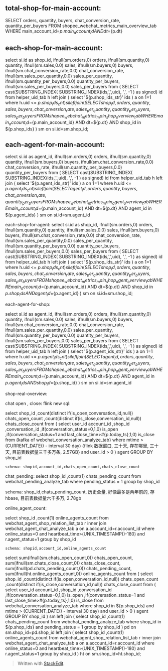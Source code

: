 
## total-shop-for-main-account:

SELECT orders, quantity, buyers, chat_conversion_rate, quantity_per_buyers 
FROM shopee_webchat_metrics_main_overview_tab WHERE main_account_id=${p.main_account_id} AND dt=${p.dt}



## each-shop-for-main-account: 

select si.id as shop_id,
    ifnull(sm.orders,0) orders,
    ifnull(sm.quantity,0) quantity,
    ifnull(sm.sales,0.0) sales,
    ifnull(sm.buyers,0) buyers,
    ifnull(sm.chat_conversion_rate,0.0) chat_conversion_rate,
    ifnull(sm.sales_per_quantity,0.0) sales_per_quantity,
    ifnull(sm.quantity_per_buyers,0.0) quantity_per_buyers,
    ifnull(sm.sales_per_buyers,0.0) sales_per_buyers
from (
    SELECT cast(SUBSTRING_INDEX(
        SUBSTRING_INDEX(ids,',',uid),
            ',',
            -1
            ) as signed) id
    from helper_uid_tab h
    left join (
    select '${p.shop_ids_str}' ids
    ) a on 1=1
    where h.uid <= ${p.shop_ids_cnt}
) si left join (
    SELECT shop_id, orders, quantity, sales, buyers, chat_conversion_rate, sales_per_quantity, quantity_per_buyers, sales_per_buyers 
    FROM shopee_webchat_metrics_main_shop_overview_tab 
    WHERE main_account_id=${p.main_account_id} AND dt=${p.dt} AND shop_id in ${p.shop_ids}
) sm on si.id=sm.shop_id;


## each-agent-for-main-account:

select si.id as agent_id,
    ifnull(sm.orders,0) orders,
    ifnull(sm.quantity,0) quantity,
    ifnull(sm.buyers,0) buyers,
    ifnull(sm.chat_conversion_rate,0.0) chat_conversion_rate,
    ifnull(sm.quantity_per_buyers,0.0) quantity_per_buyers
from (
    SELECT cast(SUBSTRING_INDEX(
        SUBSTRING_INDEX(ids,',',uid),
            ',',
            -1
            ) as signed) id
    from helper_uid_tab h
    left join (
    select '${p.agent_ids_str}' ids
    ) a on 1=1
    where h.uid <= ${p.agent_ids_cnt}
) si left join (
    SELECT agent_id, orders, quantity, buyers, chat_conversion_rate, quantity_per_buyers 
    FROM shopee_webchat_metrics_main_agent_overview_tab 
    WHERE main_account_id=${p.main_account_id} AND dt=${p.dt} AND agent_id in ${p.agent_ids}
) sm on si.id=sm.agent_id

each-shop-for-agent:
select si.id as shop_id,
    ifnull(sm.orders,0) orders,
    ifnull(sm.quantity,0) quantity,
    ifnull(sm.sales,0.0) sales,
    ifnull(sm.buyers,0) buyers,
    ifnull(sm.chat_conversion_rate,0.0) chat_conversion_rate,
    ifnull(sm.sales_per_quantity,0.0) sales_per_quantity,
    ifnull(sm.quantity_per_buyers,0.0) quantity_per_buyers,
    ifnull(sm.sales_per_buyers,0.0) sales_per_buyers
from (
    SELECT cast(SUBSTRING_INDEX(
        SUBSTRING_INDEX(ids,',',uid),
            ',',
            -1
            ) as signed) id
    from helper_uid_tab h
    left join (
    select '${p.shop_ids_str}' ids
    ) a on 1=1
    where h.uid <= ${p.shop_ids_cnt}
) si left join (
    SELECT shop_id, orders, quantity, sales, buyers, chat_conversion_rate, sales_per_quantity, quantity_per_buyers, sales_per_buyers 
    FROM shopee_webchat_metrics_main_shop_agent_overview_tab WHERE main_account_id=${p.main_account_id} AND dt=${p.dt} AND shop_id in ${p.shop_ids} 
    AND agent_id=${p.agent_id}
) sm on si.id=sm.shop_id;

each-agent-for-shop:

select si.id as agent_id,
    ifnull(sm.orders,0) orders,
    ifnull(sm.quantity,0) quantity,
    ifnull(sm.sales,0.0) sales,
    ifnull(sm.buyers,0) buyers,
    ifnull(sm.chat_conversion_rate,0.0) chat_conversion_rate,
    ifnull(sm.sales_per_quantity,0.0) sales_per_quantity,
    ifnull(sm.quantity_per_buyers,0.0) quantity_per_buyers,
    ifnull(sm.sales_per_buyers,0.0) sales_per_buyers
from (
    SELECT cast(SUBSTRING_INDEX(
        SUBSTRING_INDEX(ids,',',uid),
            ',',
            -1
            ) as signed) id
    from helper_uid_tab h
    left join (
    select '${p.agent_ids_str}' ids
    ) a on 1=1
    where h.uid <= ${p.agent_ids_cnt}
) si left join (
    SELECT agent_id, orders, quantity, sales, buyers, chat_conversion_rate, sales_per_quantity, quantity_per_buyers, sales_per_buyers 
    FROM shopee_webchat_metrics_main_shop_agent_overview_tab WHERE main_account_id=${p.main_account_id} AND dt=${p.dt} AND agent_id in ${p.agent_ids}
    AND shop_id=${p.shop_id}
) sm on si.id=sm.agent_id




shop-real-overview:

chat open , close: 
flink new sql:  

select shop_id
        ,count(distinct if(is_open,conversation_id,null)) chats_open_count
        ,count(distinct if(is_close,conversation_id,null)) chats_close_count
    from (
        select user_id account_id
            ,shop_id
            ,conversation_id
            ,if(conversation_status=0,1,0) is_open
            ,if(conversation_status=1 and last_close_time>#{p.today_ts},1,0) is_close
        from {kafka of webchat_conversation_analyze_tab}
        where 
         mtime > (CURRENT_DATE() - interval 30 day) {flink 数据窗口, 三十天, 存在哪里, 三十天, 目前表数据量三千多万条, 2.57GB}
           and user_id > 0
    ) agent
    GROUP BY shop_id

    schema: shopid,account_id,chats_open_count,chats_close_count


chat_pending: 
select shop_id
        ,count(1) chats_pending_count
   from webchat_pending_analyze_tab
   where 
      pending_status = 1
   group by shop_id

   schema: shop_id,chats_pending_count, 历史全量, 好像最多是两年前的, 存 hbase, 目前表数据量六千多万, 2.78gb


online_agent_count:

   select shop_id
        ,count(1) online_agents_count
    from webchat_agent_shop_relation_list_tab r
    inner join webchat_agent_chat_analyze_tab a
       on a.account_id=r.account_id
    where online_status=0
       and heartbeat_time>(UNIX_TIMESTAMP()-180)
       and r.agent_status=1
    group by shop_id

    schema: shopid,account_id,online_agents_count




select
    sum(ifnull(sm.chats_open_count,0)) chats_open_count,
    sum(ifnull(sm.chats_close_count,0)) chats_close_count,
    sum(ifnull(pd.chats_pending_count,0)) chats_pending_count,
    sum(ifnull(ht.online_agents_count,0)) online_agents_count
from (
    select shop_id
        ,count(distinct if(is_open,conversation_id,null)) chats_open_count
        ,count(distinct if(is_close,conversation_id,null)) chats_close_count
    from (
        select user_id account_id
            ,shop_id
            ,conversation_id
            ,if(conversation_status=0,1,0) is_open
            ,if(conversation_status=1 and last_close_time>#{p.today_ts},1,0) is_close
        from webchat_conversation_analyze_tab
        where shop_id in ${p.shop_ids}
           and mtime > (CURRENT_DATE() - interval 30 day)
           and user_id > 0
    ) agent
    GROUP BY shop_id
) sm
left join (
   select shop_id
        ,count(1) chats_pending_count
   from webchat_pending_analyze_tab
   where shop_id in ${p.shop_ids}
     and pending_status = 1
   group by shop_id
) pd on sm.shop_id=pd.shop_id
left join (
    select shop_id
        ,count(1) online_agents_count
    from webchat_agent_shop_relation_list_tab r
    inner join webchat_agent_chat_analyze_tab a
       on a.account_id=r.account_id
    where online_status=0
       and heartbeat_time>(UNIX_TIMESTAMP()-180)
       and r.agent_status=1
    group by shop_id
) ht on sm.shop_id=ht.shop_id;





> Written with [StackEdit](https://stackedit.io/).
<!--stackedit_data:
eyJoaXN0b3J5IjpbLTI1NTMwODYzNV19
-->